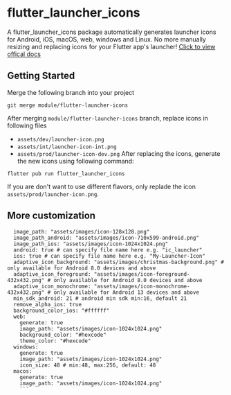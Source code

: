 # flutter_launcher_icons

A flutter_launcher_icons package automatically generates launcher icons for Android, iOS, macOS, web, windows and Linux. No more manually resizing and replacing icons for your Flutter app's launcher! [Click to view offical docs](https://pub.dev/packages/flutter_launcher_icons)

## Getting Started
Merge the following branch into your project
```
git merge module/flutter-launcher-icons
```

After merging `module/flutter-launcher-icons` branch, replace icons in following files 
- `assets/dev/launcher-icon.png`
- `assets/int/launcher-icon-int.png`
- `assets/prod/launcher-icon-dev.png` 
After replacing the icons, generate the new icons using following command:
```
flutter pub run flutter_launcher_icons
```

If you are don't want to use different flavors, only replade the icon `assets/prod/launcher-icon.png`.

## More customization
```
  image_path: "assets/images/icon-128x128.png"
  image_path_android: "assets/images/icon-710x599-android.png"
  image_path_ios: "assets/images/icon-1024x1024.png"
  android: true # can specify file name here e.g. "ic_launcher"
  ios: true # can specify file name here e.g. "My-Launcher-Icon"
  adaptive_icon_background: "assets/images/christmas-background.png" # only available for Android 8.0 devices and above
  adaptive_icon_foreground: "assets/images/icon-foreground-432x432.png" # only available for Android 8.0 devices and above
  adaptive_icon_monochrome: "assets/images/icon-monochrome-432x432.png" # only available for Android 13 devices and above
  min_sdk_android: 21 # android min sdk min:16, default 21
  remove_alpha_ios: true
  background_color_ios: "#ffffff"
  web:
    generate: true
    image_path: "assets/images/icon-1024x1024.png"
    background_color: "#hexcode"
    theme_color: "#hexcode"
  windows:
    generate: true
    image_path: "assets/images/icon-1024x1024.png"
    icon_size: 48 # min:48, max:256, default: 48
  macos:
    generate: true
    image_path: "assets/images/icon-1024x1024.png"
    ```